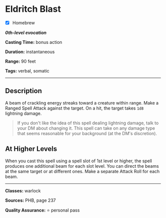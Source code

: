 # Eldritch Blast

- [x] Homebrew

***0th-level evocation***

**Casting Time:** bonus action

**Duration:** instantaneous

**Range:** 90 feet

**Tags:** verbal, somatic

---

## Description
A beam of crackling energy streaks toward a creature within range.
Make a Ranged Spell Attack against the target.
On a hit, the target takes `1d8` lightning damage.

> If you don't like the idea of this spell dealing lightning damage, talk to your DM about changing it.
> This spell can take on any damage type that seems reasonable for your background (at the DM's discretion).

## At Higher Levels
When you cast this spell using a spell slot of 1st level or higher, the spell produces one additional beam for each slot level.
You can direct the beams at the same target or at different ones.
Make a separate Attack Roll for each beam.

---

**Classes:** warlock

**Sources:** PHB, page 237

**Quality Assurance:** :star: personal pass

